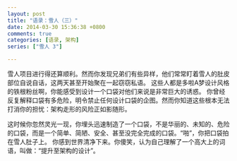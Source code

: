 ```yaml
---
layout: post
title: "语录：雪人（三）"
date: 2014-03-30 15:36:38 +0800
comments: true
categories: [语录, 架构]
series: ["雪人 3"]

---
```


雪人项目进行得还算顺利。然而你发现兄弟们有些异样，他们常常盯着雪人的肚皮部位自说自话，这两天甚至开始聚在一起窃窃私语。
这些人都是多啦A梦设计风格的铁根粉丝啊，你能感受到设计一个口袋对他们来说是非常巨大的诱惑。
你曾经反复解释口袋有多危险，明令禁止任何设计口袋的企图。然而你知道这些根本无法打消你的担忧：架构走形的风险正如影随形。

这时候你忽然灵光一现，你埋头迅速制造了一个口袋，不是华丽的、未知的、危险的口袋，而是一个简单、简陋、安全、甚至没完全完成的口袋。“啪”，你把口袋拍在雪人肚子上。
你感到世界清净下来。你傻笑，认为自己理解了一个高大上的词语，叫做：“提升至架构的设计”。
